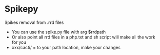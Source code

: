 # Spikepy
Spikes removal from .rrd files


- You can use the spike.py file with arg $rrdpath
- Or also point all rrd files in a php.txt and sh script will make all the work for you
- xxx/cacti/ = to your path location, make your changes

